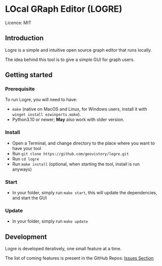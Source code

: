 # LOcal GRaph Editor (LOGRE)

Licence: MIT

## Introduction

Logre is a simple and intuitive open source graph editor that runs locally.

The idea behind this tool is to give a simple GUI for graph users.

## Getting started

### Prerequisite

To run Logre, you will need to have:
- `make` (native on MacOS and Linux, for Windows users, install it with `winget install ezwinports.make`).
- Python3.10 or newer; **May** also work with older version.

### Install

- Open a Terminal, and change directory to the place where you want to have your tool
- Run `git clone https://github.com/geovistory/logre.git`
- Run `cd logre`
- Run `make install` (optional, when starting the tool, install is run anyways)

### Start

- In your folder, simply run `make start`, this will update the dependencies, and start the GUI

### Update

- In your folder, simply run `make update`

## Development

Logre is developed iteratively, one small feature at a time.

The list of coming features is present in the GitHub Repos: [Issues Section](https://github.com/geovistory/logre/issues)